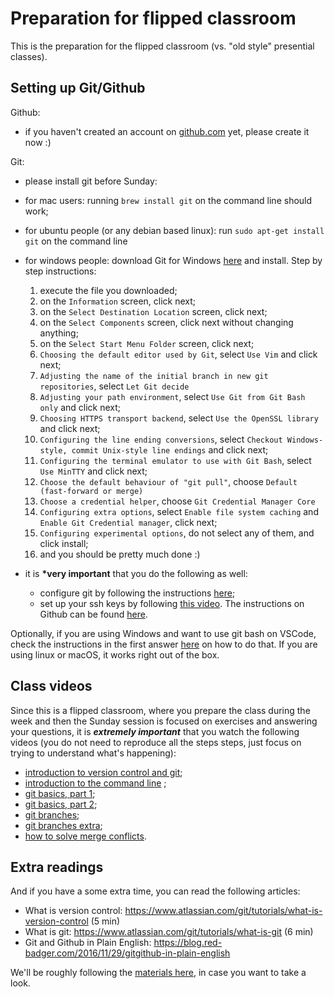 # Preparation for flipped classroom

This is the preparation for the flipped classroom (vs. "old style" presential classes).

## Setting up Git/Github

Github:

- if you haven't created an account on [github.com](https://github.com/) yet, please create it now :)

Git:

- please install git before Sunday:

- for mac users: running `brew install git` on the command line should work;
- for ubuntu people (or any debian based linux): run `sudo apt-get install git` on the command line
- for windows people: download Git for Windows [here](https://gitforwindows.org/) and install. Step by step instructions:

  1. execute the file you downloaded;
  2. on the `Information` screen, click next;
  3. on the `Select Destination Location` screen, click next;
  4. on the `Select Components` screen, click next without changing anything;
  5. on the `Select Start Menu Folder` screen, click next;
  6. `Choosing the default editor used by Git`, select `Use Vim` and click next;
  7. `Adjusting the name of the initial branch in new git repositories`, select `Let Git decide`
  8. `Adjusting your path environment`, select `Use Git from Git Bash only` and click next;
  9. `Choosing HTTPS transport backend`, select `Use the OpenSSL library` and click next;
  10. `Configuring the line ending conversions`, select `Checkout Windows-style, commit Unix-style line endings` and click next;
  11. `Configuring the terminal emulator to use with Git Bash`, select `Use MinTTY` and click next;
  12. `Choose the default behaviour of "git pull"`, choose `Default (fast-forward or merge)`
  13. `Choose a credential helper`, choose `Git Credential Manager Core`
  14. `Configuring extra options`, select `Enable file system caching` and `Enable Git Credential manager`, click next;
  15. `Configuring experimental options`, do not select any of them, and click install;
  16. and you should be pretty much done :)

- it is **\*very important** that you do the following as well:
  - configure git by following the instructions [here](https://drive.google.com/file/d/1nS-IvE7iJtUiUzxJdukXBFgt8OoAjuiY/view?usp=sharing);
  - set up your ssh keys by following [this video](https://drive.google.com/file/d/1qDA4g3WcaHI_qbvOgB4cVLoVsi8HCcC2/view?usp=sharing). The instructions on Github can be found [here](https://docs.github.com/en/free-pro-team@latest/github/authenticating-to-github/generating-a-new-ssh-key-and-adding-it-to-the-ssh-agent).

Optionally, if you are using Windows and want to use git bash on VSCode, check the instructions in the first answer [here](https://stackoverflow.com/questions/42606837/how-do-i-use-bash-on-windows-from-the-visual-studio-code-integrated-terminal) on how to do that. If you are using linux or macOS, it works right out of the box.

## Class videos

Since this is a flipped classroom, where you prepare the class during the week and then the Sunday
session is focused on exercises and answering your questions, it is **_extremely important_** that you watch the following videos (you do not need to reproduce all the steps steps, just focus on trying to understand what's happening):

- [introduction to version control and git](https://drive.google.com/file/d/1lHO7AjtuADB7taS7HrukKL0PLhKUjJUj/view?usp=sharing);
- [introduction to the command line](https://drive.google.com/file/d/1DT6jkB-VFemyKZYhpAzXtNKC4Fm2soNy/view?usp=sharing) ;
- [git basics, part 1](https://drive.google.com/file/d/1ZVExfsf1W21aprmVVk8swQy9lk0iEw06/view?usp=sharing);
- [git basics, part 2](https://drive.google.com/file/d/1arPYP_lh91xoDn1SYTKnq1PuejI8hWNQ/view?usp=sharing);
- [git branches](https://drive.google.com/file/d/1znEHlVDwBXFZZnZdLOyd3zMEF7N9kagw/view?usp=sharing);
- [git branches extra](https://drive.google.com/file/d/11m_is5nD3Wb5R1zr6cGlAfhZWDILqXNp/view?usp=sharing);
- [how to solve merge conflicts](https://drive.google.com/file/d/1-7Evus2Fh7KDRlmD48eY9ZTQ9FVT0D6_/view?usp=sharing).

## Extra readings

And if you have a some extra time, you can read the following articles:

- What is version control: <https://www.atlassian.com/git/tutorials/what-is-version-control> (5 min)
- What is git: <https://www.atlassian.com/git/tutorials/what-is-git> (6 min)
- Git and Github in Plain English: <https://blog.red-badger.com/2016/11/29/gitgithub-in-plain-english>

We'll be roughly following the [materials here](./review.md), in case you want to take a look.
